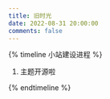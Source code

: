 ```yaml
---
title: 旧时光
date: 2022-08-31 20:00:00
comments: false
---
```


{% timeline 小站建设进程 %}

<!-- timeline 2023-2-28-->

1. 主题开源啦

<!-- endtimeline -->


{% endtimeline %}
